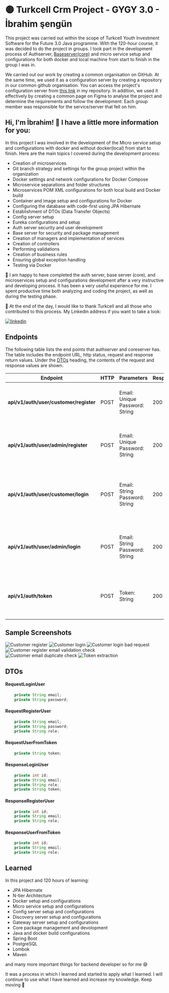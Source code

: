 # 🟡 Turkcell Crm Project - GYGY 3.0 - İbrahim şengün


This project was carried out within the scope of Turkcell Youth Investment Software for the Future 3.0 Java programme. With the 120-hour course, it was decided to do the project in groups. I took part in the development process of Authserver, [Baseserver(core)](https://github.com/IbrahimSengun63/turkcel-pair1-crm-core) and micro service setup and configurations for both docker and local machine from start to finish in the group I was in. 

We carried out our work by creating a common organisation on GitHub. At the same time, we used it as a configuration server by creating a repository in our common github organisation. You can access the project's configuration server from  [this link](https://github.com/IbrahimSengun63/Turkcell-2024-GYGY-Java-Crm-Configurations) in my repository. In addition, we used it effectively by creating a common page on Figma to analyse the project and determine the requirements and follow the development. Each group member was responsible for the service/server that fell on him.



## Hi, I'm İbrahim! 👋 I have a little more information for you:

In this project I was involved in the development of the Micro service setup and configurations with docker and without docker(local) from start to finish. Here are the main topics I covered during the development process:
- Creation of microservices
- Git branch strategy and settings for the group project within the organization
- Docker settings and network configurations for Docker Compose
- Microservice separations and folder structures
- Microservices POM XML configurations for both local build and Docker build
- Container and image setup and configurations for Docker
- Configuring the database with code-first using JPA Hibernate
- Establishment of DTOs (Data Transfer Objects)
- Config server setup
- Eureka configurations and setup
- Auth server security and user development
- Base server for security and package management
- Creation of managers and implementation of services
- Creation of controllers
- Performing validations
- Creation of business rules
- Ensuring global exception handling
- Testing via Docker

🚀 I am happy to have completed the auth server, base server (core), and microservices setup and configurations development after a very instructive and developing process. It has been a very useful experience for me. I spent productive time both analyzing and coding the project, as well as during the testing phase.

🙏 At the end of the day, I would like to thank Turkcell and all those who contributed to this process. My Linkedin address if you want to take a look:

[![linkedin](https://img.shields.io/badge/linkedin-0A66C2?style=for-the-badge&logo=linkedin&logoColor=white)](https://www.linkedin.com/in/ibrahim-sengun63/)
## Endpoints

The following table lists the end points that authserver and coreserver has. The table includes the endpoint URL, http status, request and response return values. Under the [DTOs](#dtos) heading, the contents of the request and response values are shown.

| Endpoint                                 | HTTP  | Parameters                          | Response        | Returns                                             | Explanation                                                         | Error                    |
|------------------------------------------|-------|-------------------------------------|-----------------|-----------------------------------------------------|---------------------------------------------------------------------|--------------------------|
| **api/v1/auth/user/customer/register**   | POST  | Email: Unique<br>Password: String   | 200 OK          | User_id: int<br>Email: String<br>Role: String       | If successful, it will create a customer.                           | Duplicate Email          |
| **api/v1/auth/user/admin/register**      | POST  | Email: Unique<br>Password: String   | 200 OK          | User_id: int<br>Email: String<br>Role: String       | Restricted to users with admin authority. If successful, it will create an admin. | Duplicate Email          |
| **api/v1/auth/user/customer/login**      | POST  | Email: String<br>Password: String   | 200 OK          | User_id: int<br>Email: String<br>Role: String<br>Token: String | If successful, it will log in the user.                            | Bad Credentials          |
| **api/v1/auth/user/admin/login**         | POST  | Email: String<br>Password: String   | 200 OK          | User_id: int<br>Email: String<br>Role: String<br>Token: String | If successful, it will log in the admin.                            | Bad Credentials          |
| **api/v1/auth/token**                    | POST  | Token: String                       | 200 OK          | User_id: int<br>Email: String<br>Role: String       | If successful, it will extract user credentials from the token.     | Bad token<br>Token Expired |




## Sample Screenshots

![Customer register](https://github.com/IbrahimSengun63/Turkcell-2024-GYGY-Java-Crm/assets/67779798/bdeef811-1173-4adf-bf5c-30067a02bee2)
![Customer login](https://github.com/IbrahimSengun63/Turkcell-2024-GYGY-Java-Crm/assets/67779798/41a688b3-a7fc-4bff-88d9-052d421552f7)
![Customer login bad request](https://github.com/IbrahimSengun63/Turkcell-2024-GYGY-Java-Crm/assets/67779798/13bd0170-f9f0-4e70-b103-519867708432)
![Customer register email validation check](https://github.com/IbrahimSengun63/Turkcell-2024-GYGY-Java-Crm/assets/67779798/9a93d349-be70-4f60-a7e2-24e13cca77f5)
![Customer email duplicate check](https://github.com/IbrahimSengun63/Turkcell-2024-GYGY-Java-Crm/assets/67779798/85e58d08-5960-4ae3-a861-ecea9710c209)
![Token extraction](https://github.com/IbrahimSengun63/Turkcell-2024-GYGY-Java-Crm/assets/67779798/cca02cd2-c087-4f73-84e0-e044d5119b8f)



## DTOs

#### RequestLoginUser 

```java 
    private String email;
    private String password;
```

#### RequestRegisterUser

```java
    private String email;
    private String password;
    private String role;
```

#### RequestUserFromToken

```java
    private String token;
```

#### ResponseLoginUser

```java
    private int id;
    private String email;
    private String role;
    private String token;
```

#### ResponseRegisterUser

```java
    private int id;
    private String email;
    private String role;
```
#### ResponseUserFromToken

```java
    private int id;
    private String email;
    private String role;
```


## Learned

In this project and 120 hours of learning:
- JPA Hibernate
- N-tier Architecture
- Docker setup and configurations
- Micro service setup and configurations
- Config server setup and configurations
- Discovery server setup and configurations
- Gateway server setup and configurations
- Core package management and devolopment
- Java and docker build configurations
- Spring Boot
- PostgreSQL
- Lombok
- Maven

and many more important things for backend developer so for me 😄

It was a process in which I learned and started to apply what I learned. I will continue to use what I have learned and increase my knowledge. Keep moving 🚀
